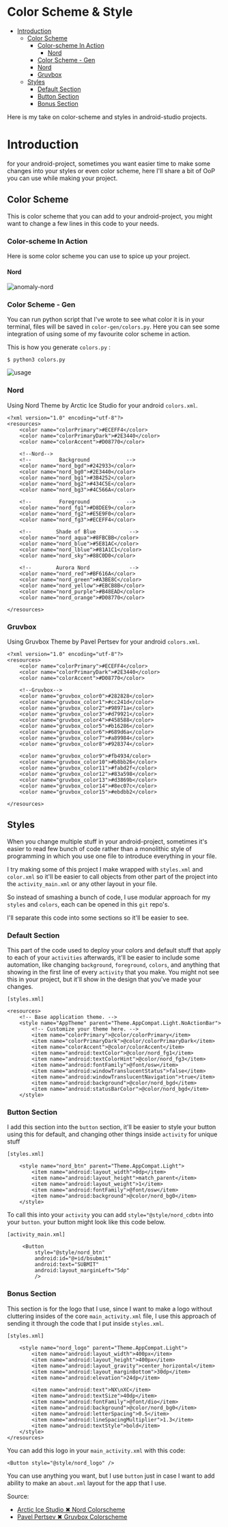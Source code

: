 # Color Scheme & Style

<!-- vim-markdown-toc GFM -->

* [Introduction](#introduction)
  * [Color Scheme](#color-scheme)
    * [Color-scheme In Action](#color-scheme-in-action)
      * [Nord](#nord)
    * [Color Scheme - Gen](#color-scheme---gen)
    * [Nord](#nord-1)
    * [Gruvbox](#gruvbox)
  * [Styles](#styles)
    * [Default Section](#default-section)
    * [Button Section](#button-section)
    * [Bonus Section](#bonus-section)

<!-- vim-markdown-toc -->

Here is my take on color-scheme and styles in android-studio
projects.

# Introduction
for your android-project, sometimes you want easier time to
make some changes into your styles or even color scheme, here
I'll share a bit of OoP you can use while making your project.



## Color Scheme

This is color scheme that you can add to your android-project,
you might want to change a few lines in this code to your needs.

### Color-scheme In Action

Here is some color scheme you can use to spice up your project.

#### Nord

![anomaly-nord](screenshot/nord.png)

### Color Scheme - Gen
You can run python script that I've wrote to see what color it is
in your terminal, files will be saved in `color-gen/colors.py`.
Here you can see some integration of using some of my favourite
color scheme in action.

This is how you generate `colors.py` :

```
$ python3 colors.py
```

![usage](screenshot/usage.png)


### Nord

Using Nord Theme by Arctic Ice Studio for your android `colors.xml`.

```
<?xml version="1.0" encoding="utf-8"?>
<resources>
    <color name="colorPrimary">#ECEFF4</color>
    <color name="colorPrimaryDark">#2E3440</color>
    <color name="colorAccent">#D08770</color>

    <!--Nord-->
    <!--         Background            -->
    <color name="nord_bgd">#242933</color>
    <color name="nord_bg0">#2E3440</color>
    <color name="nord_bg1">#3B4252</color>
    <color name="nord_bg2">#434C5E</color>
    <color name="nord_bg3">#4C566A</color>
    
    <!--         Foreground            -->
    <color name="nord_fg1">#D8DEE9</color>
    <color name="nord_fg2">#E5E9F0</color>
    <color name="nord_fg3">#ECEFF4</color>
    
    <!--        Shade of Blue           -->
    <color name="nord_aqua">#8FBCBB</color>
    <color name="nord_blue">#5E81AC</color>
    <color name="nord_lblue">#81A1C1</color>
    <color name="nord_sky">#88C0D0</color>
    
    <!--        Aurora Nord             -->
    <color name="nord_red">#BF616A</color>
    <color name="nord_green">#A3BE8C</color>
    <color name="nord_yellow">#EBCB8B</color>
    <color name="nord_purple">#B48EAD</color>
    <color name="nord_orange">#D08770</color>

</resources>
```

### Gruvbox

Using Gruvbox Theme by Pavel Pertsev for your android `colors.xml`.

```
<?xml version="1.0" encoding="utf-8"?>
<resources>
    <color name="colorPrimary">#ECEFF4</color>
    <color name="colorPrimaryDark">#2E3440</color>
    <color name="colorAccent">#D08770</color>

    <!--Gruvbox-->
    <color name="gruvbox_color0">#282828</color>
    <color name="gruvbox_color1">#cc241d</color>
    <color name="gruvbox_color2">#98971a</color>
    <color name="gruvbox_color3">#d79921</color>
    <color name="gruvbox_color4">#458588</color>
    <color name="gruvbox_color5">#b16286</color>
    <color name="gruvbox_color6">#689d6a</color>
    <color name="gruvbox_color7">#a89984</color>
    <color name="gruvbox_color8">#928374</color>
    
    <color name="gruvbox_color9">#fb4934/color>
    <color name="gruvbox_color10">#b8bb26</color>
    <color name="gruvbox_color11">#fabd2f</color>
    <color name="gruvbox_color12">#83a598</color>
    <color name="gruvbox_color13">#d3869b</color>
    <color name="gruvbox_color14">#8ec07c</color>
    <color name="gruvbox_color15">#ebdbb2</color>
    
</resources>
```

## Styles

When you change multiple stuff in your android-project,
sometimes it's easier to read few bunch of code rather than
a monolithic style of programming in which you use one file
to introduce everything in your file.

I try making some of this project I make wrapped with `styles.xml` and
`color.xml` so it'll be easier to call objects from other part of the
project into the `activity_main.xml` or any other layout in your file.

So instead of smashing a bunch of code, I use modular approach for my
`styles` and `colors`, each can be opened in this `git` repo's.

I'll separate this code into some sections so it'll be easier to see.

### Default Section

This part of the code used to deploy your colors and default stuff that
apply to each of your `activities` afterwards, it'll be easier to include
some automation, like changing `background`, `foreground`, `colors`, and
anything that showing in the first line of every `activity` that you
make. You might not see this in your project, but it'll show in the design
that you've made your changes.

```
[styles.xml]

<resources>
    <!-- Base application theme. -->
    <style name="AppTheme" parent="Theme.AppCompat.Light.NoActionBar">
        <!-- Customize your theme here. -->
        <item name="colorPrimary">@color/colorPrimary</item>
        <item name="colorPrimaryDark">@color/colorPrimaryDark</item>
        <item name="colorAccent">@color/colorAccent</item>
        <item name="android:textColor">@color/nord_fg1</item>
        <item name="android:textColorHint">@color/nord_fg3</item>
        <item name="android:fontFamily">@font/osw</item>
        <item name="android:windowTranslucentStatus">false</item>
        <item name="android:windowTranslucentNavigation">true</item>
        <item name="android:background">@color/nord_bgd</item>
        <item name="android:statusBarColor">@color/nord_bgd</item>
    </style>
```

### Button Section

I add this section into the `button` section, it'll be easier to style your button using this for default, and changing other things inside `activity` for unique stuff

```
[styles.xml]

    <style name="nord_btn" parent="Theme.AppCompat.Light">
        <item name="android:layout_width">0dp</item>
        <item name="android:layout_height">match_parent</item>
        <item name="android:layout_weight">1</item>
        <item name="android:fontFamily">@font/osw</item>
        <item name="android:background">@color/nord_bg0</item>
    </style>
```
To call this into your `activity` you can add `style="@style/nord_cdbtn` into your `button`. your button might look like this code below.

```
[activity_main.xml]

     <Button
         style="@style/nord_btn"
         android:id="@+id/bsubmit"
         android:text="SUBMIT"
         android:layout_marginLeft="5dp"
         />
```

### Bonus Section

This section is for the logo that I use, since I want to make a logo without cluttering insides of the core `main_activity.xml` file, I use
this approach of sending it through the code that I put inside `styles.xml`.

```
[styles.xml]

    <style name="nord_logo" parent="Theme.AppCompat.Light">
        <item name="android:layout_width">400px</item>
        <item name="android:layout_height">400px</item>
        <item name="android:layout_gravity">center_horizontal</item>
        <item name="android:layout_marginBottom">30dp</item>
        <item name="android:elevation">24dp</item>

        <item name="android:text">NX\nXC</item>
        <item name="android:textSize">40dp</item>
        <item name="android:fontFamily">@font/dio</item>
        <item name="android:background">@color/nord_bg0</item>
        <item name="android:letterSpacing">0.5</item>
        <item name="android:lineSpacingMultiplier">1.3</item>
        <item name="android:textStyle">bold</item>
    </style>
</resources>
```
You can add this logo in your `main_activity.xml` with this code:

```
<Button style="@style/nord_logo" />
```
You can use anything you want, but I use `button` just in case I want to add ability to make an `about.xml` layout for the app that I use.

Source:

- [Arctic Ice Studio ✖ Nord Colorscheme]( https://www.nordtheme.com )
- [Pavel Pertsev ✖ Gruvbox Colorscheme]( https://github.com/morhetz/gruvbox )
